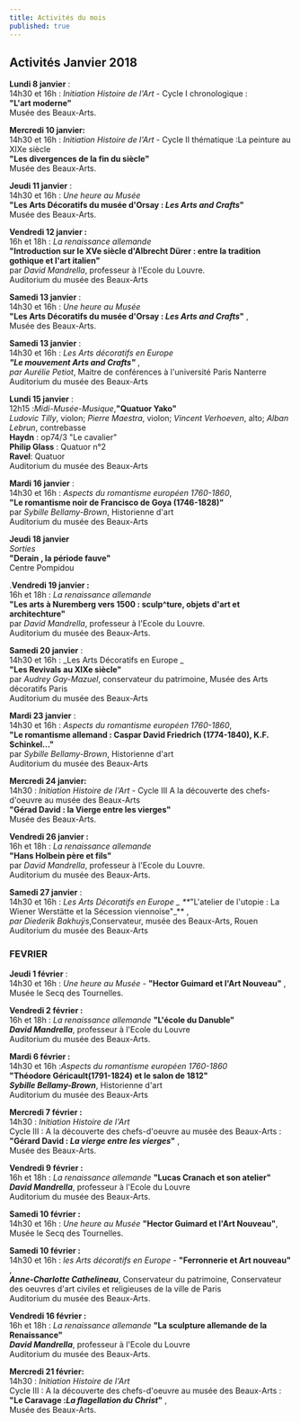 ```yaml
---
title: Activités du mois
published: true
---
```


 





## Activités Janvier 2018


**Lundi 8 janvier** :  
14h30 et 16h : _Initiation Histoire de l'Art_  - Cycle I chronologique :  
**"L'art moderne"**   
Musée des Beaux-Arts. 

**Mercredi 10 janvier:**  
14h30 et 16h : _Initiation Histoire de l'Art_  - Cycle II thématique :La peinture au XIXe siècle   
**"Les divergences de la fin du siècle"**   
Musée des Beaux-Arts.

**Jeudi 11 janvier** :  
14h30 et 16h : _Une heure au Musée_   
**"Les Arts Décoratifs du musée d'Orsay : _Les Arts and Crafts_"**   
Musée des Beaux-Arts.

**Vendredi 12 janvier :**  
16h et 18h : _La renaissance allemande_   
**"Introduction sur le XVe siècle d'Albrecht Dürer : entre la tradition gothique et l'art italien"**  
par _David Mandrella_, professeur à l'Ecole du Louvre.  
Auditorium du musée des Beaux-Arts

**Samedi 13 janvier** :  
14h30 et 16h : _Une heure au Musée_   
**"Les Arts Décoratifs du musée d'Orsay : _Les Arts and Crafts_"** ,  
Musée des Beaux-Arts.  

**Samedi 13 janvier** :  
14h30 et 16h : _Les Arts décoratifs en Europe_    
**_"Le mouvement Arts and Crafts"_** ,  
_par Aurélie Petiot_, Maitre de conférences à l'université Paris Nanterre   
Auditorium du musée des Beaux-Arts

**Lundi 15 janvier** :  
12h15 :_Midi-Musée-Musique_,**"Quatuor Yako"**  
_Ludovic Tilly_, violon; _Pierre Maestra_, violon; _Vincent Verhoeven_, alto; _Alban Lebrun_, contrebasse  
**Haydn** : op74/3 "Le cavalier"  
**Philip Glass** : Quatuor n°2  
**Ravel**: Quatuor  
Auditorium du musée des Beaux-Arts

**Mardi 16 janvier** :  
14h30 et 16h : _Aspects du romantisme européen 1760-1860_,  
**"Le romantisme noir de Francisco de Goya (1746-1828)"**  
par _Sybille Bellamy-Brown_, Historienne d'art  
Auditorium du musée des Beaux-Arts

**Jeudi 18 janvier**  
_Sorties_  
**"Derain , la période fauve"**  
Centre Pompidou


.**Vendredi 19 janvier :**  
16h et 18h : _La renaissance allemande_   
**"Les arts à Nuremberg vers 1500 : sculp^ture, objets d'art et architechture"**  
par _David Mandrella_, professeur à l'Ecole du Louvre.  
Auditorium du musée des Beaux-Arts.

**Samedi 20 janvier** :  
14h30 et 16h : _Les Arts Décoratifs en Europe _    
**"Les Revivals au XIXe siècle"**   
par _Audrey Gay-Mazuel_, conservateur du patrimoine, Musée des Arts décoratifs Paris  
Auditorium du musée des Beaux-Arts

**Mardi 23 janvier** :  
14h30 et 16h : _Aspects du romantisme européen 1760-1860_,  
**"Le romantisme allemand : Caspar David Friedrich (1774-1840), K.F. Schinkel..."**  
par _Sybille Bellamy-Brown_, Historienne d'art  
Auditorium du musée des Beaux-Arts

**Mercredi 24 janvier:**  
14h30 : _Initiation Histoire de l'Art_ - Cycle III A la découverte des chefs-d'oeuvre au musée des Beaux-Arts  
**"Gérad David : la Vierge entre les vierges"**    
Musée des Beaux-Arts. 

**Vendredi 26 janvier :**  
16h et 18h : _La renaissance allemande_   
**"Hans Holbein père et fils"**  
par _David Mandrella_, professeur à l'Ecole du Louvre.  
Auditorium du musée des Beaux-Arts.

**Samedi 27 janvier** :  
14h30 et 16h : _Les Arts Décoratifs en Europe _   **_"L'atelier de l'utopie : La Wiener Werstätte et la  Sécession viennoise"_** ,  
_par Diederik Bakhuÿs_,Conservateur, musée des Beaux-Arts, Rouen    
Auditorium du musée des Beaux-Arts  

### FEVRIER

**Jeudi 1 février** :  
14h30 et 16h : _Une heure au Musée_ - **"Hector Guimard et l'Art Nouveau"** ,  
Musée le Secq des Tournelles.  

**Vendredi 2 février :**  
16h et 18h : _La renaissance allemande_ **"L'école du Danuble"**  
_**David Mandrella**_, professeur à l'Ecole du Louvre  
Auditorium du musée des Beaux-Arts.

**Mardi 6 février :**  
14h30 et 16h :_Aspects du romantisme européen 1760-1860_   
 **"Théodore Géricault(1791-1824) et le salon de 1812"**  
_**Sybille Bellamy-Brown**_, Historienne d'art  
Auditorium du musée des Beaux-Arts  

**Mercredi 7 février :**  
14h30  : _Initiation Histoire de l'Art_   
 Cycle III : A la découverte des chefs-d'oeuvre au musée des Beaux-Arts :  
**"Gérard David : _La vierge entre les vierges_"** ,  
Musée des Beaux-Arts. 

**Vendredi 9 février :**  
16h et 18h : _La renaissance allemande_ **"Lucas Cranach et son atelier"**  
_**David Mandrella**_, professeur à l'Ecole du Louvre  
Auditorium du musée des Beaux-Arts.



**Samedi 10 février :**  
14h30 et 16h : _Une heure au Musée_ **"Hector Guimard et l'Art Nouveau"**,  
Musée le Secq des Tournelles.  

**Samedi 10 février :**   
14h30 et 16h : _les Arts décoratifs en Europe_  -  **"Ferronnerie et Art nouveau"** ,  
_**Anne-Charlotte Cathelineau**_, Conservateur du patrimoine, Conservateur des oeuvres d'art civiles et religieuses de la ville de Paris  
Auditorium du musée des Beaux-Arts.   

**Vendredi 16 février :**  
16h et 18h : _La renaissance allemande_ **"La sculpture allemande de la Renaissance"**  
_**David Mandrella**_, professeur à l'Ecole du Louvre  
Auditorium du musée des Beaux-Arts.




  
**Mercredi 21 février:**  
14h30  : _Initiation Histoire de l'Art_   
 Cycle III : A la découverte des chefs-d'oeuvre au musée des Beaux-Arts :  
**"Le Caravage :_La flagellation du Christ_"** ,  
Musée des Beaux-Arts.

